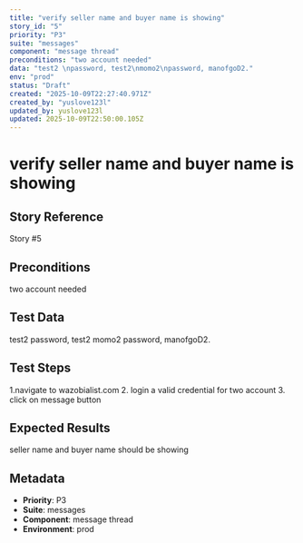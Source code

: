 ```yaml
---
title: "verify seller name and buyer name is showing"
story_id: "5"
priority: "P3"
suite: "messages"
component: "message thread"
preconditions: "two account needed"
data: "test2 \npassword, test2\nmomo2\npassword, manofgoD2."
env: "prod"
status: "Draft"
created: "2025-10-09T22:27:40.971Z"
created_by: "yuslove123l"
updated_by: yuslove123l
updated: 2025-10-09T22:50:00.105Z
---
```


# verify seller name and buyer name is showing

## Story Reference
Story #5

## Preconditions
two account needed


## Test Data
test2 
password, test2
momo2
password, manofgoD2.


## Test Steps
1.navigate to wazobialist.com
2. login a valid credential for two account
3. click on message button

## Expected Results
seller name and buyer name should be showing

## Metadata
- **Priority**: P3
- **Suite**: messages
- **Component**: message thread
- **Environment**: prod
